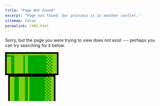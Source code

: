 ```yaml
---
title: "Page Not Found"
excerpt: "Page not found. Our princess is in another castle!."
sitemap: false
permalink: /404.html
---
```


Sorry, but the page you were trying to view does not exist --- perhaps you can try searching for it below.

![warp_pipe](/images/Warp_pipe_edited.png)

<script type="text/javascript">
  var GOOG_FIXURL_LANG = 'en';
  var GOOG_FIXURL_SITE = '{{ site.url }}'
</script>
<script type="text/javascript"
  src="//linkhelp.clients.google.com/tbproxy/lh/wm/fixurl.js">
</script>